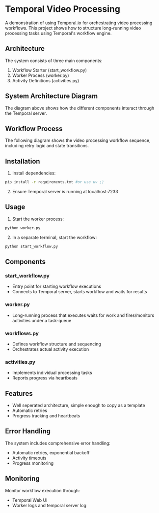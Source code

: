 # Temporal Video Processing 

A demonstration of using Temporal.io for orchestrating video processing workflows. This project shows how to structure long-running video processing tasks using Temporal's workflow engine.

## Architecture

The system consists of three main components:
1. Workflow Starter (start_workflow.py)
2. Worker Process (worker.py)
3. Activity Definitions (activities.py)

## System Architecture Diagram

The diagram above shows how the different components interact through the Temporal server.

## Workflow Process

The following diagram shows the video processing workflow sequence, including retry logic and state transitions.

## Installation

1. Install dependencies:
```bash
pip install -r requirements.txt #or use uv ;) 
```

2. Ensure Temporal server is running at localhost:7233

## Usage

1. Start the worker process:
```bash
python worker.py
```

2. In a separate terminal, start the workflow:
```bash
python start_workflow.py
```

## Components

### start_workflow.py
- Entry point for starting workflow executions
- Connects to Temporal server, starts workflow and waits for results

### worker.py
- Long-running process that executes waits for work and fires/monitors activities under a task-queue

### workflows.py
- Defines workflow structure and sequencing
- Orchestrates actual activity execution

### activities.py
- Implements individual processing tasks
- Reports progress via heartbeats

## Features

- Well seperated architecture, simple enough to copy as a template
- Automatic retries
- Progress tracking and heartbeats

## Error Handling

The system includes comprehensive error handling:
- Automatic retries, exponential backoff
- Activity timeouts
- Progress monitoring

## Monitoring

Monitor workflow execution through:
- Temporal Web UI
- Worker logs and temporal server log

